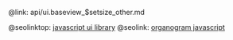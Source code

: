 @link: api/ui.baseview_$setsize_other.md

@seolinktop: [javascript ui library](https://webix.com)
@seolink: [organogram javascript](https://webix.com/widget/organogram/)